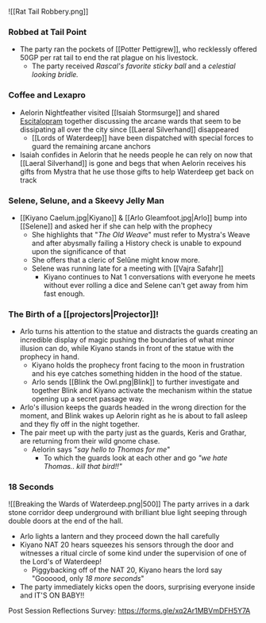 ![[Rat Tail Robbery.png]]
### Robbed at Tail Point
- The party ran the pockets of [[Potter Pettigrew]], who recklessly offered 50GP per rat tail to end the rat plague on his livestock.
	- The party received *Rascal's favorite sticky ball* and a *celestial looking bridle.* 
### Coffee and Lexapro
- Aelorin Nightfeather visited [[Isaiah Stormsurge]] and shared [Escitalopram](https://www.google.com/search?q=escitalopram&rlz=1C1CHBF_enUS995US995&oq=escitalopram&gs_lcrp=EgZjaHJvbWUyBggAEEUYOTIHCAEQABiABDINCAIQABiDARixAxiABDINCAMQABiDARixAxiABDIKCAQQABixAxiABDIHCAUQABiABDIHCAYQABiABDIHCAcQABiABDIHCAgQABiABDIKCAkQABixAxiABNIBCDM3NDRqMGo3qAIAsAIA&sourceid=chrome&ie=UTF-8) together discussing the arcane wards that seem to be dissipating all over the city since [[Laeral Silverhand]] disappeared
	- [[Lords of Waterdeep]] have been dispatched with special forces to guard the remaining arcane anchors
- Isaiah confides in Aelorin that he needs people he can rely on now that [[Laeral Silverhand]] is gone and begs that when Aelorin receives his gifts from Mystra that he use those gifts to help Waterdeep get back on track
### Selene, Selune, and a Skeevy Jelly Man
- [[Kiyano Caelum.jpg|Kiyano]] & [[Arlo Gleamfoot.jpg|Arlo]] bump into [[Selene]] and asked her if she can help with the prophecy
	- She highlights that "*The Old Weave*" must refer to Mystra's Weave and after abysmally failing a History check is unable to expound upon the significance of that 
	- She offers that a cleric of Selûne might know more. 
	- Selene was running late for a meeting with [[Vajra Safahr]]
		- Kiyano continues to Nat 1 conversations with everyone he meets without ever rolling a dice and Selene can't get away from him fast enough.
### The Birth of a [[projectors|Projector]]!
- Arlo turns his attention to the statue and distracts the guards creating an incredible display of magic pushing the boundaries of what minor illusion can do, while Kiyano stands in front of the statue with the prophecy in hand. 
	- Kiyano holds the prophecy front facing to the moon in frustration and his eye catches something hidden in the hood of the statue.
	- Arlo sends [[Blink the Owl.png|Blink]] to further investigate and together Blink and Kiyano activate the mechanism within the statue opening up a secret passage way.
- Arlo's illusion keeps the guards headed in the wrong direction for the moment, and Blink wakes up Aelorin right as he is about to fall asleep and they fly off in the night together.
- The pair meet up with the party just as the guards, Keris and Grathar, are returning from their wild gnome chase.
	- Aelorin says "*say hello to Thomas for me*"
		- To which the guards look at each other and go *"we hate Thomas.. kill that bird!!"*

### 18 Seconds
![[Breaking the Wards of Waterdeep.png|500]]
The party arrives in a dark stone corridor deep underground with brilliant blue light seeping through double doors at the end of the hall.
- Arlo lights a lantern and they proceed down the hall carefully
- Kiyano NAT 20 hears squeezes his sensors through the door and witnesses a ritual circle of some kind under the supervision of one of the Lord's of Waterdeep!
	- Piggybacking off of the NAT 20, Kiyano hears the lord say "Goooood, only *18 more seconds*"
- The party immediately kicks open the doors, surprising everyone inside and IT'S ON BABY!!

Post Session Reflections Survey: https://forms.gle/xq2Ar1MBVmDFH5Y7A